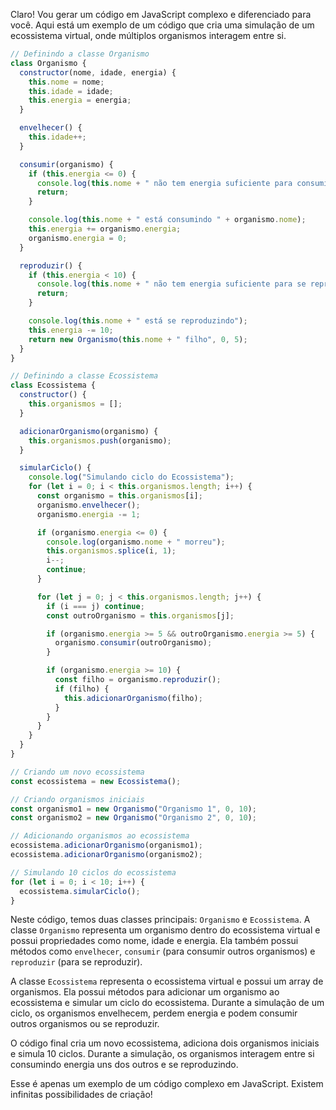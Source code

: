 Claro! Vou gerar um código em JavaScript complexo e diferenciado para você. Aqui está um exemplo de um código que cria uma simulação de um ecossistema virtual, onde múltiplos organismos interagem entre si.

```javascript
// Definindo a classe Organismo
class Organismo {
  constructor(nome, idade, energia) {
    this.nome = nome;
    this.idade = idade;
    this.energia = energia;
  }

  envelhecer() {
    this.idade++;
  }

  consumir(organismo) {
    if (this.energia <= 0) {
      console.log(this.nome + " não tem energia suficiente para consumir " + organismo.nome);
      return;
    }

    console.log(this.nome + " está consumindo " + organismo.nome);
    this.energia += organismo.energia;
    organismo.energia = 0;
  }

  reproduzir() {
    if (this.energia < 10) {
      console.log(this.nome + " não tem energia suficiente para se reproduzir");
      return;
    }

    console.log(this.nome + " está se reproduzindo");
    this.energia -= 10;
    return new Organismo(this.nome + " filho", 0, 5);
  }
}

// Definindo a classe Ecossistema
class Ecossistema {
  constructor() {
    this.organismos = [];
  }

  adicionarOrganismo(organismo) {
    this.organismos.push(organismo);
  }

  simularCiclo() {
    console.log("Simulando ciclo do Ecossistema");
    for (let i = 0; i < this.organismos.length; i++) {
      const organismo = this.organismos[i];
      organismo.envelhecer();
      organismo.energia -= 1;

      if (organismo.energia <= 0) {
        console.log(organismo.nome + " morreu");
        this.organismos.splice(i, 1);
        i--;
        continue;
      }

      for (let j = 0; j < this.organismos.length; j++) {
        if (i === j) continue;
        const outroOrganismo = this.organismos[j];

        if (organismo.energia >= 5 && outroOrganismo.energia >= 5) {
          organismo.consumir(outroOrganismo);
        }

        if (organismo.energia >= 10) {
          const filho = organismo.reproduzir();
          if (filho) {
            this.adicionarOrganismo(filho);
          }
        }
      }
    }
  }
}

// Criando um novo ecossistema
const ecossistema = new Ecossistema();

// Criando organismos iniciais
const organismo1 = new Organismo("Organismo 1", 0, 10);
const organismo2 = new Organismo("Organismo 2", 0, 10);

// Adicionando organismos ao ecossistema
ecossistema.adicionarOrganismo(organismo1);
ecossistema.adicionarOrganismo(organismo2);

// Simulando 10 ciclos do ecossistema
for (let i = 0; i < 10; i++) {
  ecossistema.simularCiclo();
}
```
Neste código, temos duas classes principais: `Organismo` e `Ecossistema`. A classe `Organismo` representa um organismo dentro do ecossistema virtual e possui propriedades como nome, idade e energia. Ela também possui métodos como `envelhecer`, `consumir` (para consumir outros organismos) e `reproduzir` (para se reproduzir).

A classe `Ecossistema` representa o ecossistema virtual e possui um array de organismos. Ela possui métodos para adicionar um organismo ao ecossistema e simular um ciclo do ecossistema. Durante a simulação de um ciclo, os organismos envelhecem, perdem energia e podem consumir outros organismos ou se reproduzir.

O código final cria um novo ecossistema, adiciona dois organismos iniciais e simula 10 ciclos. Durante a simulação, os organismos interagem entre si consumindo energia uns dos outros e se reproduzindo.

Esse é apenas um exemplo de um código complexo em JavaScript. Existem infinitas possibilidades de criação!